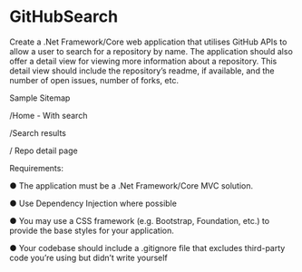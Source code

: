 # GitHubSearch

Create a .Net Framework/Core web application that utilises GitHub APIs to allow a user to
search for a repository by name. The application should also offer a detail view for viewing
more information about a repository. This detail view should include the repository’s
readme, if available, and the number of open issues, number of forks, etc.

Sample Sitemap

/Home - With search

/Search results

/ Repo detail page

Requirements:

● The application must be a .Net Framework/Core MVC solution.

● Use Dependency Injection where possible

● You may use a CSS framework (e.g. Bootstrap, Foundation, etc.) to provide the base
styles for your application.

● Your codebase should include a .gitignore file that excludes third-party code you’re
using but didn’t write yourself
